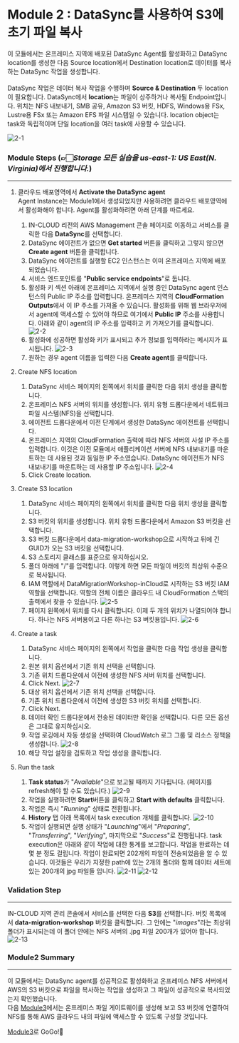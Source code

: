 # Module 2 : DataSync를 사용하여 S3에 초기 파일 복사

이 모듈에서는 온프레미스 지역에 배포된 DataSync Agent를 활성화하고 DataSync location를 생성한 다음 Source location에서 Destination location로 데이터를 복사하는 DataSync 작업을 생성합니다.<br><br>
DataSync 작업은 데이터 복사 작업을 수행하며 **Source & Destination** 두 location이 필요합니다. DataSync에서 **location**는 파일이 상주하거나 복사될 Endpoint입니다. 위치는 NFS 내보내기, SMB 공유, Amazon S3 버킷, HDFS, Windows용 FSx, Lustre용 FSx 또는 Amazon EFS 파일 시스템일 수 있습니다. location object는 task와 독립적이며 단일 location을 여러 task에 사용할 수 있습니다.

![2-1](../images/2-1.png)

### Module Steps (👉🏻*Storage 모든 실습을 us-east-1: US East(N. Virginia)에서 진행합니다.*)
***
1. 클라우드 배포영역에서 **Activate the DataSync agent**<br>
Agent Instance는 Module1에서 생성되었지만 사용하려면 클라우드 배포영역에서 활성화해야 합니다. Agent를 활성화하려면 아래 단계를 따르세요.<br>

    1. IN-CLOUD 리전의 AWS Management 콘솔 페이지로 이동하고 서비스를 클릭한 다음 **DataSync**를 선택합니다.
    2. DataSync 에이전트가 없으면 **Get started** 버튼을 클릭하고 그렇지 않으면 **Create agent** 버튼을 클릭합니다.
    3. DataSync 에이전트를 실행할 EC2 인스턴스는 이미 온프레미스 지역에 배포되었습니다.
    4. 서비스 엔드포인트를 "**Public service endpoints**"로 둡니다.
    5. 활성화 키 섹션 아래에 온프레미스 지역에서 실행 중인 DataSync agent 인스턴스의 Public IP 주소를 입력합니다. 온프레미스 지역의 **CloudFormation Outputs**에서 이 IP 주소를 가져올 수 있습니다. 활성화를 위해 웹 브라우저에서 agent에 액세스할 수 있어야 하므로 여기에서 **Public IP** 주소를 사용합니다. 아래와 같이 agent의 IP 주소를 입력하고 키 가져오기를 클릭합니다.
    ![2-2](../images/2-2.png)
    6. 활성화에 성공하면 활성화 키가 표시되고 추가 정보를 입력하라는 메시지가 표시됩니다.
    ![2-3](../images/2-3.png)
    7. 원하는 경우 agent 이름을 입력한 다음 **Create agent**를 클릭합니다.

2. Create NFS location<br>

    1. DataSync 서비스 페이지의 왼쪽에서 위치를 클릭한 다음 위치 생성을 클릭합니다.
    2. 온프레미스 NFS 서버의 위치를 생성합니다. 위치 유형 드롭다운에서 네트워크 파일 시스템(NFS)을 선택합니다.
    3. 에이전트 드롭다운에서 이전 단계에서 생성한 DataSync 에이전트를 선택합니다.
    4. 온프레미스 지역의 CloudFormation 출력에 따라 NFS 서버의 사설 IP 주소를 입력합니다. 이것은 이전 모듈에서 애플리케이션 서버에 NFS 내보내기를 마운트하는 데 사용된 것과 동일한 IP 주소였습니다. DataSync 에이전트가 NFS 내보내기를 마운트하는 데 사용할 IP 주소입니다.
    ![2-4](../images/2-4.png)
    6. Click Create location.

3. Create S3 location<br>
    1. DataSync 서비스 페이지의 왼쪽에서 위치를 클릭한 다음 위치 생성을 클릭합니다.
    2. S3 버킷의 위치를 생성합니다. 위치 유형 드롭다운에서 Amazon S3 버킷을 선택합니다.
    3. S3 버킷 드롭다운에서 data-migration-workshop으로 시작하고 뒤에 긴 GUID가 오는 S3 버킷을 선택합니다.
    4. S3 스토리지 클래스를 표준으로 유지하십시오.
    5. 폴더 아래에 "/"를 입력합니다. 이렇게 하면 모든 파일이 버킷의 최상위 수준으로 복사됩니다.
    6. IAM 역할에서 DataMigrationWorkshop-inCloud로 시작하는 S3 버킷 IAM 역할을 선택합니다. 역할의 전체 이름은 클라우드 내 CloudFormation 스택의 출력에서 찾을 수 있습니다.
    ![2-5](../images/2-5.png)
    7. 페이지 왼쪽에서 위치를 다시 클릭합니다. 이제 두 개의 위치가 나열되어야 합니다. 하나는 NFS 서버용이고 다른 하나는 S3 버킷용입니다.
    ![2-6](../images/2-6.png)

4. Create a task<br>
    1. DataSync 서비스 페이지의 왼쪽에서 작업을 클릭한 다음 작업 생성을 클릭합니다.
    2. 원본 위치 옵션에서 기존 위치 선택을 선택합니다.
    3. 기존 위치 드롭다운에서 이전에 생성한 NFS 서버 위치를 선택합니다.
    4. Click Next.
    ![2-7](../images/2-7.png)
    5. 대상 위치 옵션에서 기존 위치 선택을 선택합니다.
    6. 기존 위치 드롭다운에서 이전에 생성한 S3 버킷 위치를 선택합니다.
    7. Click Next.
    8. 데이터 확인 드롭다운에서 전송된 데이터만 확인을 선택합니다. 다른 모든 옵션은 그대로 유지하십시오.
    9. 작업 로깅에서 자동 생성을 선택하여 CloudWatch 로그 그룹 및 리소스 정책을 생성합니다.
    ![2-8](../images/2-8.png)
    10. 해당 작업 설정을 검토하고 작업 생성을 클릭합니다.

5. Run the task<br>
    1. **Task status**가 "*Available*"으로 보고될 때까지 기다립니다. (페이지를 refresh해야 할 수도 있습니다.)
    ![2-9](../images/2-9.png)
    2. 작업을 실행하려면 **Start**버튼을 클릭하고 **Start with defaults** 클릭합니다.
    3. 작업은 즉시 "*Running*" 상태로 전환됩니다.
    4. **History** 탭 아래 목록에서 task execution 개체를 클릭합니다.
    ![2-10](../images/2-10.png)
    5. 작업이 실행되면 실행 상태가 "*Launching*"에서 "*Preparing*", "*Transferring*", "*Verifying*", 마지막으로 "*Success*"로 진행됩니다. task execution은 아래와 같이 작업에 대한 통계를 보고합니다. 작업을 완료하는 데 몇 분 정도 걸립니다. 작업이 완료되면 202개의 파일이 전송되었음을 알 수 있습니다. 이것들은 우리가 지정한 path에 있는 2개의 폴더와 함께 데이터 세트에 있는 200개의 jpg 파일들 입니다.
    ![2-11](../images/2-11.png)
    ![2-12](../images/2-12.png)

### Validation Step
***
IN-CLOUD 지역 관리 콘솔에서 서비스를 선택한 다음 **S3**를 선택합니다. 버킷 목록에서 **data-migration-workshop** 버킷을 클릭합니다. 그 안에는 "*images*"라는 최상위 폴더가 표시되는데 이 폴더 안에는 NFS 서버의 .jpg 파일 200개가 있어야 합니다.
![2-13](../images/2-13.png)

### Module2 Summary
***
이 모듈에서는 DataSync agent를 성공적으로 활성화하고 온프레미스 NFS 서버에서 AWS의 S3 버킷으로 파일을 복사하는 작업을 생성하고 그 파일이 성공적으로 복사되었는지 확인했습니다.<br>
다음 [Module3](../detail/module3.md)에서는 온프레미스 파일 게이트웨이를 생성해 보고 S3 버킷에 연결하여 NFS를 통해 AWS 클라우드 내의 파일에 액세스할 수 있도록 구성할 것입니다.<br>

[Module3](../detail/module3.md)로 GoGo!👏

